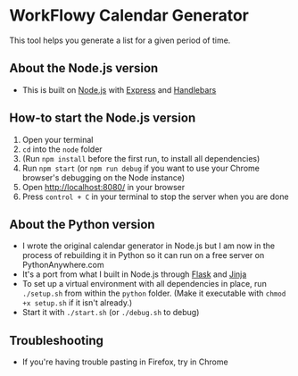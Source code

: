 # WorkFlowy Calendar Generator
This tool helps you generate a list for a given period of time.

## About the Node.js version
* This is built on [Node.js](https://nodejs.org/en/) with [Express](https://expressjs.com/) and [Handlebars](https://handlebarsjs.com/)

## How-to start the Node.js version
1. Open your terminal
1. `cd` into the `node` folder
1. (Run `npm install` before the first run, to install all dependencies)
1. Run `npm start` (or `npm run debug` if you want to use your Chrome browser's debugging on the Node instance)
1. Open [http://localhost:8080/](http://localhost:8080/) in your browser
1. Press `control + C` in your terminal to stop the server when you are done

## About the Python version
* I wrote the original calendar generator in Node.js but I am now in the process of rebuilding it in Python so it can run on a free server on PythonAnywhere.com
* It's a port from what I built in Node.js through [Flask](http://flask.pocoo.org/) and [Jinja](https://palletsprojects.com/p/jinja/)
* To set up a virtual environment with all dependencies in place, run `./setup.sh` from within the `python` folder. (Make it executable with `chmod +x setup.sh` if it isn't already.)
* Start it with `./start.sh` (or `./debug.sh` to debug)

## Troubleshooting
* If you're having trouble pasting in Firefox, try in Chrome
